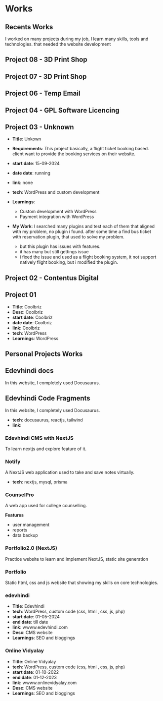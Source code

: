 # Works

## Recents Works

I worked on many projects during my job, I learn many skills, tools and technologies. that needed the website development

## Project 08 - 3D Print Shop

## Project 07 - 3D Print Shop

## Project 06 - Temp Email

## Project 04 - GPL Software Licencing

## Project 03 - Unknown

- **Title**: Unkown
- **Requirements**: This project basically, a flight ticket booking based. client want to provide the booking services on their website.
- **start date**: 15-09-2024
- **date date**: running
- **link**: none
- **tech**: WordPress and custom development
- **Learnings**:
  - Custom development with WordPress
  - Payment integration with WordPress
- **My Work**: I searched many plugins and test each of them that aligned with my problem, no plugin i found. after some time a find bus ticket with reservation plugin, that used to solve my problem.

  - but this plugin has issues with features.
  - it has many but still gettings issue
  - i fixed the issue and used as a flight booking system, it not support natively flight booking, but i modified the plugin.

## Project 02 - Contentus Digital

## Project 01

- **Title**: Coolbriz
- **Desc**: Coolbriz
- **start date**: Coolbriz
- **date date**: Coolbriz
- **link**: Coolbriz
- **tech**: WordPress
- **Learnings**: WordPress

## Personal Projects Works

## Edevhindi docs

In this website, I completely used Docusaurus.

## Edevhindi Code Fragments

In this website, I completely used Docusaurus.

- **tech**: docusaurus, reactjs, tailwind
- **link**:

### Edevhindi CMS with NextJS

To learn nextjs and explore feature of it.

### Notify

A NextJS web application used to take and save notes virtually.

- **tech**: nextjs, mysql, prisma

### CounselPro

A web app used for college counselling.

**Features**

- user management
- reports
- data backup

### Portfolio2.0 (NextJS)

Practice website to learn and implement NextJS, static site generation

### Portfolio

Static html, css and js website that showing my skills on core technologies.

### edevhindi

- **Title**: Edevhindi
- **tech**: WordPress, custom code (css, html , css, js, php)
- **start date**: 01-05-2024
- **end date**: till date
- **link**: wwww.edevhindi.com
- **Desc**: CMS website
- **Learnings**: SEO and bloggings

### Online Vidyalay

- **Title**: Online Vidyalay
- **tech**: WordPress, custom code (css, html , css, js, php)
- **start date**: 01-10-2022
- **end date**: 01-12-2023
- **link**: wwww.onlinevidyalay.com
- **Desc**: CMS website
- **Learnings**: SEO and bloggings
